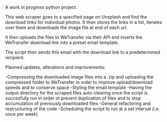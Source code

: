 A work in progress python project.

This web scraper goes to a specified page on Unsplash and find the download links for individual photos. It then stores the links in a list, iterates over them and downloads the image file at end of each url.

It then uploads the files to WeTransfer via their API and inserts the WeTransfer download link into a preset email template.

The script then sends this email with the download link to a predetermined recipient.

Planned updates, alterations and improvements:

-Compressing the downloaded image files into a .zip and uploading the compressed folder to WeTransfer
in order to improve upload/download speeds and to conserve space
-Styling the email template
-Having the output directory for the scraped files auto-clearing once the script is succesfully run
in order ot prevent duplication of files and to stop accumulation of previously downloaded files
-General refactoring and restructuring of the code
-Scheduling the script to run at a set interval (i.e. once per week)